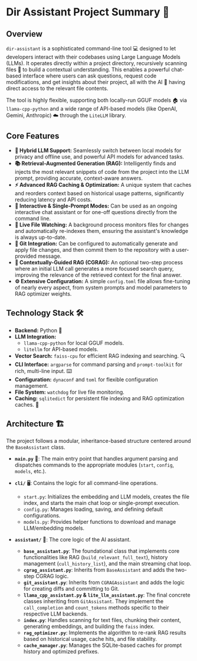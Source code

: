 # Dir Assistant Project Summary 🤖

## Overview

`dir-assistant` is a sophisticated command-line tool 💻 designed to let developers interact with their codebases using Large Language Models (LLMs). It operates directly within a project directory, recursively scanning files 📂 to build a contextual understanding. This enables a powerful chat-based interface where users can ask questions, request code modifications, and get insights about their project, all with the AI 🧠 having direct access to the relevant file contents.

The tool is highly flexible, supporting both locally-run GGUF models 🏠 via `llama-cpp-python` and a wide range of API-based models (like OpenAI, Gemini, Anthropic) ☁️ through the `LiteLLM` library.

## Core Features

-   **🔄 Hybrid LLM Support:** Seamlessly switch between local models for privacy and offline use, and powerful API models for advanced tasks.
-   **📚 Retrieval-Augmented Generation (RAG):** Intelligently finds and injects the most relevant snippets of code from the project into the LLM prompt, providing accurate, context-aware answers.
-   **⚡️ Advanced RAG Caching & Optimization:** A unique system that caches and reorders context based on historical usage patterns, significantly reducing latency and API costs.
-   **💬 Interactive & Single-Prompt Modes:** Can be used as an ongoing interactive chat assistant or for one-off questions directly from the command line.
-   **👀 Live File Watching:** A background process monitors files for changes and automatically re-indexes them, ensuring the assistant's knowledge is always up-to-date.
-   **🐙 Git Integration:** Can be configured to automatically generate and apply file changes, and then commit them to the repository with a user-provided message.
-   **🎯 Contextually-Guided RAG (CGRAG):** An optional two-step process where an initial LLM call generates a more focused search query, improving the relevance of the retrieved context for the final answer.
-   **⚙️ Extensive Configuration:** A simple `config.toml` file allows fine-tuning of nearly every aspect, from system prompts and model parameters to RAG optimizer weights.

## Technology Stack 🛠️

-   **Backend:** Python 🐍
-   **LLM Integration:**
    -   `llama-cpp-python` for local GGUF models.
    -   `litellm` for API-based models.
-   **Vector Search:** `faiss-cpu` for efficient RAG indexing and searching. 🔍
-   **CLI Interface:** `argparse` for command parsing and `prompt-toolkit` for rich, multi-line input. ⌨️
-   **Configuration:** `dynaconf` and `toml` for flexible configuration management.
-   **File System:** `watchdog` for live file monitoring.
-   **Caching:** `sqlitedict` for persistent file indexing and RAG optimization caches. 💾

## Architecture 🏗️

The project follows a modular, inheritance-based structure centered around the `BaseAssistant` class.

-   **`main.py`** 🚀: The main entry point that handles argument parsing and dispatches commands to the appropriate modules (`start`, `config`, `models`, etc.).

-   **`cli/`** 🖥️: Contains the logic for all command-line operations.
    -   `start.py`: Initializes the embedding and LLM models, creates the file index, and starts the main chat loop or single-prompt execution.
    -   `config.py`: Manages loading, saving, and defining default configurations.
    -   `models.py`: Provides helper functions to download and manage LLM/embedding models.

-   **`assistant/`** 🧠: The core logic of the AI assistant.
    -   **`base_assistant.py`**: The foundational class that implements core functionalities like RAG (`build_relevant_full_text`), history management (`cull_history_list`), and the main streaming chat loop.
    -   **`cgrag_assistant.py`**: Inherits from `BaseAssistant` and adds the two-step CGRAG logic.
    -   **`git_assistant.py`**: Inherits from `CGRAGAssistant` and adds the logic for creating diffs and committing to Git.
    -   **`llama_cpp_assistant.py` & `lite_llm_assistant.py`**: The final concrete classes inheriting from `GitAssistant`. They implement the `call_completion` and `count_tokens` methods specific to their respective LLM backends.
    -   **`index.py`**: Handles scanning for text files, chunking their content, generating embeddings, and building the `faiss` index.
    -   **`rag_optimizer.py`**: Implements the algorithm to re-rank RAG results based on historical usage, cache hits, and file stability.
    -   **`cache_manager.py`**: Manages the SQLite-based caches for prompt history and optimized prefixes.